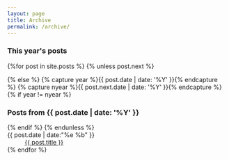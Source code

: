 ```yaml
---
layout: page
title: Archive
permalink: /archive/
---
```



<h3>This year's posts</h3>

{%for post in site.posts %}
{% unless post.next %}
<dl class="dl-horizontal">
{% else %}
    {% capture year %}{{ post.date | date: '%Y' }}{% endcapture %}
    {% capture nyear %}{{ post.next.date | date: '%Y' }}{% endcapture %}
{% if year != nyear %}
</dl>

<h3>Posts from {{ post.date | date: '%Y' }}</h3>

<dl class="dl-horizontal">
{% endif %}
{% endunless %}
    <dt>
        {{ post.date | date:"%e %b" }}
    </dt>
    <dd>
        <a href="{{ post.url }}">{{ post.title }}</a>
    </dd>
{% endfor %}
</dl>
